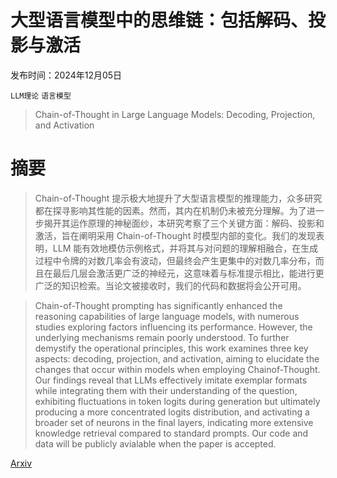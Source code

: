 # 大型语言模型中的思维链：包括解码、投影与激活

发布时间：2024年12月05日

`LLM理论` `语言模型`

> Chain-of-Thought in Large Language Models: Decoding, Projection, and Activation

# 摘要

> Chain-of-Thought 提示极大地提升了大型语言模型的推理能力，众多研究都在探寻影响其性能的因素。然而，其内在机制仍未被充分理解。为了进一步揭开其运作原理的神秘面纱，本研究考察了三个关键方面：解码、投影和激活，旨在阐明采用 Chain-of-Thought 时模型内部的变化。我们的发现表明，LLM 能有效地模仿示例格式，并将其与对问题的理解相融合，在生成过程中令牌的对数几率会有波动，但最终会产生更集中的对数几率分布，而且在最后几层会激活更广泛的神经元，这意味着与标准提示相比，能进行更广泛的知识检索。当论文被接收时，我们的代码和数据将会公开可用。

> Chain-of-Thought prompting has significantly enhanced the reasoning capabilities of large language models, with numerous studies exploring factors influencing its performance. However, the underlying mechanisms remain poorly understood. To further demystify the operational principles, this work examines three key aspects: decoding, projection, and activation, aiming to elucidate the changes that occur within models when employing Chainof-Thought. Our findings reveal that LLMs effectively imitate exemplar formats while integrating them with their understanding of the question, exhibiting fluctuations in token logits during generation but ultimately producing a more concentrated logits distribution, and activating a broader set of neurons in the final layers, indicating more extensive knowledge retrieval compared to standard prompts. Our code and data will be publicly avialable when the paper is accepted.

[Arxiv](https://arxiv.org/abs/2412.03944)